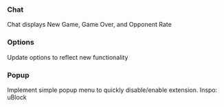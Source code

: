 ### Chat

Chat displays New Game, Game Over, and Opponent Rate

### Options

Update options to reflect new functionality

### Popup

Implement simple popup menu to quickly disable/enable extension. Inspo: uBlock
